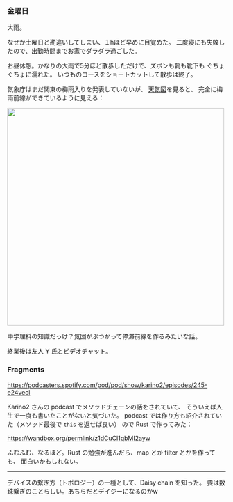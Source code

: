### 金曜日

大雨。

なぜか土曜日と勘違いしてしまい、１hほど早めに目覚めた。
二度寝にも失敗したので、出勤時間までお家でダラダラ過ごした。

お昼休憩。かなりの大雨で5分ほど散歩しただけで、ズボンも靴も靴下も
ぐちょぐちょに濡れた。
いつものコースをショートカットして散歩は終了。

気象庁はまだ関東の梅雨入りを発表していないが、
[天気図](https://www.jma.go.jp/bosai/weather_map/)を見ると、
完全に梅雨前線ができているように見える：

<img src="https://i.imgur.com/x4nLffi.png" width="500">

中学理科の知識だっけ？気団がぶつかって停滞前線を作るみたいな話。

終業後は友人 Y 氏とビデオチャット。

### Fragments

https://podcasters.spotify.com/pod/pod/show/karino2/episodes/245-e24vecl

Karino2 さんの podcast でメソッドチェーンの話をされていて、
そういえば人生で一度も書いたことがないと気づいた。
podcast では作り方も紹介されていた（メソッド最後で `this` を返せば良い）
ので Rust で作ってみた：

https://wandbox.org/permlink/z1dCuCl1qbMI2ayw

ふむふむ、なるほど。Rust の勉強が進んだら、map とか filter とかを作っても、
面白いかもしれない。

---

デバイスの繋ぎ方（トポロジー）の一種として、Daisy chain を知った。
要は数珠繋ぎのことらしい。あちらだとデイジーになるのかw